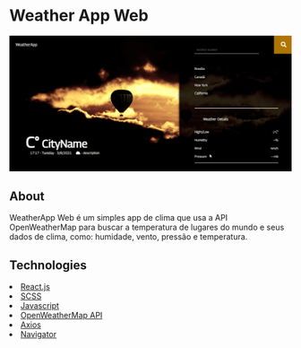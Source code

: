 # Weather App Web

<p align='center'> <img src='./src/assets/github/WeatherApp-Web.gif'/> </p>

## About

WeatherApp Web é um simples app de clima que usa a API OpenWeatherMap para buscar a temperatura de lugares do mundo e seus dados de clima, como: humidade, vento, pressão e temperatura.

## Technologies

<li><a href="https://reactjs.org">React.js</li>
<li><a href="https://sass-lang.com">SCSS</li>
<li><a href="https://www.javascript.com">Javascript</li>
<li><a href="https://openweathermap.org/current">OpenWeatherMap API</li>
<li><a href="https://github.com/axios/axios">Axios</li>
<li><a href="https://developer.mozilla.org/en-US/docs/Web/API/Navigator/geolocation">Navigator</li>